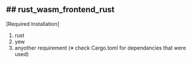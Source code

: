 ## ## rust_wasm_frontend_rust ##

[Required Installation]
1. rust
2. yew
3. anyother requirement (※ check Cargo.toml for dependancies that were used)


